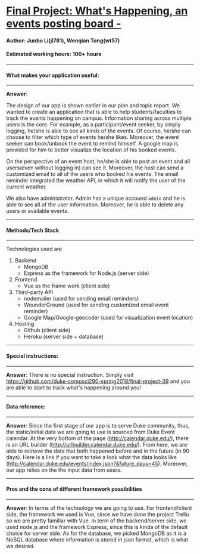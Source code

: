 # [Final Project: What's Happening, an events posting board - ](https://www2.cs.duke.edu/courses/compsci290.2/spring18/assign/final_project/)
#### Author: Junbo Li(jl781), Wenqian Tong(wt57)

#### Estimated working hours: 100+ hours

---------
#### What makes your application useful:
---------

**Answer**:

The design of our app is shown earlier in our plan and topic report. We wanted to create an application that is able to help students/faculties to track the events happening on campus. Information sharing across multiple users is the core. For example, as a participant/event seeker, by simply logging, he/she is able to see all kinds of the events. Of course, he/she can choose to filter which type of events he/she likes. Moreover, the event seeker can book/unbook the event to remind himself. A google map is provided for him to better visualize the location of his booked events.

On the perspective of an event host, he/she is able to post an event and all users(even without logging in) can see it. Moreover, the host can send a customized email to all of the users who booked his events. The email reminder integrated the weather API, in which it will notify the user of the current weather.

We also have administrator. Admin has a unique accound `admin` and he is able to see all of the user information. Moreover, he is able to delete any users or available events.


-----------
#### Methods/Tech Stack
-----------
Technologies used are
1. Backend
    * MongoDB
    * Express as the framework for Node.js (server side)
2. Frontend
    * Vue as the frame work (client side)
4. Third-party API
    * nodemailer (used for sending email reminders)
    * WounderGround (used for sending customized email event reminder)
    * Google Map/Google-geocoder (used for visualization event location)
4. Hosting
    * Github (client side)
    * Heroku (server side + database)

---------
#### Special instructions:
---------

**Answer**:
There is no special instruction. Simply visit https://github.com/duke-compsci290-spring2018/final-project-39 and you are able to start to track what's happening around you!

---------
#### Data reference:
---------

**Answer**:
Since the first stage of our app is to serve Duke community, thus, the static/initial data we
are going to use is sourced from Duke Event calendar. At the very bottom of the page
(http://calendar.duke.edu/), there is an URL builder (http://urlbuilder.calendar.duke.edu/). From
here, we are able to retrieve the data that both happened before and in the future (in 90 days).
Here is a link if you want to take a look what the data looks like
(http://calendar.duke.edu/events/index.json?&future_days=45). Moreover, our app relies on the the input data from users.

---------
#### Pros and the cons of different framework possibilities
---------

**Answer**: In terms of the technology we are going to use. For frontend/client side, the framework we used is Vue, since we have done the project Trello so we are pretty familiar with Vue. In term of the backend/server side, we used node.js and the framework Express, since this is kinda of the default choice for server side. As for the database, we picked MongoDB as it is a NoSQL database where information is stored in json format, which is what we desired.

